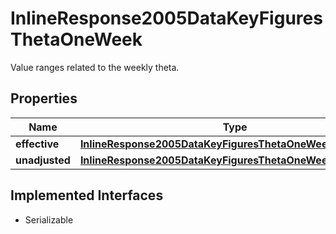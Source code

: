 

# InlineResponse2005DataKeyFiguresThetaOneWeek

Value ranges related to the weekly theta.

## Properties

Name | Type | Description | Notes
------------ | ------------- | ------------- | -------------
**effective** | [**InlineResponse2005DataKeyFiguresThetaOneWeekEffective**](InlineResponse2005DataKeyFiguresThetaOneWeekEffective.md) |  |  [optional]
**unadjusted** | [**InlineResponse2005DataKeyFiguresThetaOneWeekUnadjusted**](InlineResponse2005DataKeyFiguresThetaOneWeekUnadjusted.md) |  |  [optional]


## Implemented Interfaces

* Serializable


